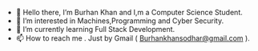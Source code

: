 - 👋 Hello there, I’m Burhan Khan and I,m a Computer Science Student.
- 👀 I’m interested in Machines,Programming and Cyber Security.
- 🌱 I’m currently learning Full Stack Development.
- 📫 How to reach me . Just by Gmail ( Burhankhansodhar@gmail.com ).

<!---
ITZ-BURHAN-KHAN/ITZ-BURHAN-KHAN is a ✨ special ✨ repository because its `README.md` (this file) appears on your GitHub profile.
You can click the Preview link to take a look at your changes.
--->
